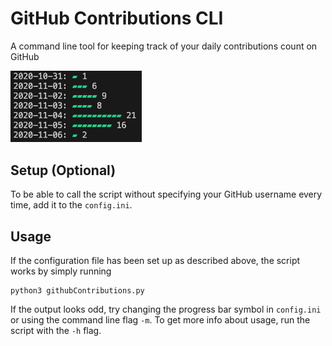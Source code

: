 # GitHub Contributions CLI
A command line tool for keeping track of your daily contributions count on GitHub

<p align="left">
  <img src="assets/sample-output.png" width="210px" alt="Sample output"/>
</p>

## Setup (Optional)
To be able to call the script without specifying your GitHub username every time, add it to the `config.ini`.

## Usage
If the configuration file has been set up as described above, the script works by simply running
```
python3 githubContributions.py
```
If the output looks odd, try changing the progress bar symbol in `config.ini` or using the command line flag `-m`. To get more info about usage, run the script with the `-h` flag.

